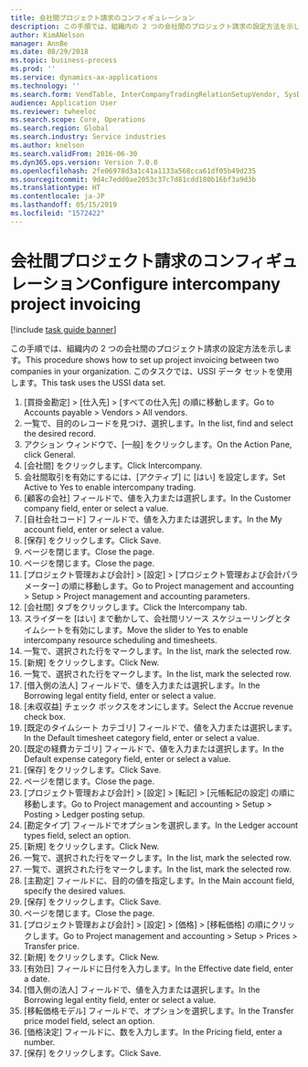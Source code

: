 ```yaml
---
title: 会社間プロジェクト請求のコンフィギュレーション
description: この手順では、組織内の 2 つの会社間のプロジェクト請求の設定方法を示します。
author: KimANelson
manager: AnnBe
ms.date: 08/29/2018
ms.topic: business-process
ms.prod: ''
ms.service: dynamics-ax-applications
ms.technology: ''
ms.search.form: VendTable, InterCompanyTradingRelationSetupVendor, SysDataAreaSelectLookup, ProjParameters, ProjPosting, ProjTransferPrice
audience: Application User
ms.reviewer: twheeloc
ms.search.scope: Core, Operations
ms.search.region: Global
ms.search.industry: Service industries
ms.author: knelson
ms.search.validFrom: 2016-06-30
ms.dyn365.ops.version: Version 7.0.0
ms.openlocfilehash: 2fe06978d3a1c41a1133a568cca61df05b49d235
ms.sourcegitcommit: 9d4c7edd0ae2053c37c7d81cdd180b16bf3a9d3b
ms.translationtype: HT
ms.contentlocale: ja-JP
ms.lasthandoff: 05/15/2019
ms.locfileid: "1572422"
---
```

# <a name="configure-intercompany-project-invoicing"></a><span data-ttu-id="1a674-103">会社間プロジェクト請求のコンフィギュレーション</span><span class="sxs-lookup"><span data-stu-id="1a674-103">Configure intercompany project invoicing</span></span>

[!include [task guide banner](../../includes/task-guide-banner.md)]

<span data-ttu-id="1a674-104">この手順では、組織内の 2 つの会社間のプロジェクト請求の設定方法を示します。</span><span class="sxs-lookup"><span data-stu-id="1a674-104">This procedure shows how to set up project invoicing between two companies in your organization.</span></span> <span data-ttu-id="1a674-105">このタスクでは、USSI データ セットを使用します。</span><span class="sxs-lookup"><span data-stu-id="1a674-105">This task uses the USSI data set.</span></span>

1. <span data-ttu-id="1a674-106">[買掛金勘定] > [仕入先] > [すべての仕入先] の順に移動します。</span><span class="sxs-lookup"><span data-stu-id="1a674-106">Go to Accounts payable > Vendors > All vendors.</span></span>
2. <span data-ttu-id="1a674-107">一覧で、目的のレコードを見つけ、選択します。</span><span class="sxs-lookup"><span data-stu-id="1a674-107">In the list, find and select the desired record.</span></span>
3. <span data-ttu-id="1a674-108">アクション ウィンドウで、[一般] をクリックします。</span><span class="sxs-lookup"><span data-stu-id="1a674-108">On the Action Pane, click General.</span></span>
4. <span data-ttu-id="1a674-109">[会社間] をクリックします。</span><span class="sxs-lookup"><span data-stu-id="1a674-109">Click Intercompany.</span></span>
5. <span data-ttu-id="1a674-110">会社間取引を有効にするには、[アクティブ] に [はい] を設定します。</span><span class="sxs-lookup"><span data-stu-id="1a674-110">Set Active to Yes to enable intercompany trading.</span></span>
6. <span data-ttu-id="1a674-111">[顧客の会社] フィールドで、値を入力または選択します。</span><span class="sxs-lookup"><span data-stu-id="1a674-111">In the Customer company field, enter or select a value.</span></span>
7. <span data-ttu-id="1a674-112">[自社会社コード] フィールドで、値を入力または選択します。</span><span class="sxs-lookup"><span data-stu-id="1a674-112">In the My account field, enter or select a value.</span></span>
8. <span data-ttu-id="1a674-113">[保存] をクリックします。</span><span class="sxs-lookup"><span data-stu-id="1a674-113">Click Save.</span></span>
9. <span data-ttu-id="1a674-114">ページを閉じます。</span><span class="sxs-lookup"><span data-stu-id="1a674-114">Close the page.</span></span>
10. <span data-ttu-id="1a674-115">ページを閉じます。</span><span class="sxs-lookup"><span data-stu-id="1a674-115">Close the page.</span></span>
11. <span data-ttu-id="1a674-116">[プロジェクト管理および会計] > [設定] > [プロジェクト管理および会計パラメーター] の順に移動します。</span><span class="sxs-lookup"><span data-stu-id="1a674-116">Go to Project management and accounting > Setup > Project management and accounting parameters.</span></span>
12. <span data-ttu-id="1a674-117">[会社間] タブをクリックします。</span><span class="sxs-lookup"><span data-stu-id="1a674-117">Click the Intercompany tab.</span></span>
13. <span data-ttu-id="1a674-118">スライダーを [はい] まで動かして、会社間リソース スケジューリングとタイムシートを有効にします。</span><span class="sxs-lookup"><span data-stu-id="1a674-118">Move the slider to Yes to enable intercompany resource scheduling and timesheets.</span></span>
14. <span data-ttu-id="1a674-119">一覧で、選択された行をマークします。</span><span class="sxs-lookup"><span data-stu-id="1a674-119">In the list, mark the selected row.</span></span>
15. <span data-ttu-id="1a674-120">[新規] をクリックします。</span><span class="sxs-lookup"><span data-stu-id="1a674-120">Click New.</span></span>
16. <span data-ttu-id="1a674-121">一覧で、選択された行をマークします。</span><span class="sxs-lookup"><span data-stu-id="1a674-121">In the list, mark the selected row.</span></span>
17. <span data-ttu-id="1a674-122">[借入側の法人] フィールドで、値を入力または選択します。</span><span class="sxs-lookup"><span data-stu-id="1a674-122">In the Borrowing legal entity field, enter or select a value.</span></span>
18. <span data-ttu-id="1a674-123">[未収収益] チェック ボックスをオンにします。</span><span class="sxs-lookup"><span data-stu-id="1a674-123">Select the Accrue revenue check box.</span></span>
19. <span data-ttu-id="1a674-124">[既定のタイムシート カテゴリ] フィールドで、値を入力または選択します。</span><span class="sxs-lookup"><span data-stu-id="1a674-124">In the Default timesheet category field, enter or select a value.</span></span>
20. <span data-ttu-id="1a674-125">[既定の経費カテゴリ] フィールドで、値を入力または選択します。</span><span class="sxs-lookup"><span data-stu-id="1a674-125">In the Default expense category field, enter or select a value.</span></span>
21. <span data-ttu-id="1a674-126">[保存] をクリックします。</span><span class="sxs-lookup"><span data-stu-id="1a674-126">Click Save.</span></span>
22. <span data-ttu-id="1a674-127">ページを閉じます。</span><span class="sxs-lookup"><span data-stu-id="1a674-127">Close the page.</span></span>
23. <span data-ttu-id="1a674-128">[プロジェクト管理および会計] > [設定] > [転記] > [元帳転記の設定] の順に移動します。</span><span class="sxs-lookup"><span data-stu-id="1a674-128">Go to Project management and accounting > Setup > Posting > Ledger posting setup.</span></span>
24. <span data-ttu-id="1a674-129">[勘定タイプ] フィールドでオプションを選択します。</span><span class="sxs-lookup"><span data-stu-id="1a674-129">In the Ledger account types field, select an option.</span></span>
25. <span data-ttu-id="1a674-130">[新規] をクリックします。</span><span class="sxs-lookup"><span data-stu-id="1a674-130">Click New.</span></span>
26. <span data-ttu-id="1a674-131">一覧で、選択された行をマークします。</span><span class="sxs-lookup"><span data-stu-id="1a674-131">In the list, mark the selected row.</span></span>
27. <span data-ttu-id="1a674-132">一覧で、選択された行をマークします。</span><span class="sxs-lookup"><span data-stu-id="1a674-132">In the list, mark the selected row.</span></span>
28. <span data-ttu-id="1a674-133">[主勘定] フィールドに、目的の値を指定します。</span><span class="sxs-lookup"><span data-stu-id="1a674-133">In the Main account field, specify the desired values.</span></span>
29. <span data-ttu-id="1a674-134">[保存] をクリックします。</span><span class="sxs-lookup"><span data-stu-id="1a674-134">Click Save.</span></span>
30. <span data-ttu-id="1a674-135">ページを閉じます。</span><span class="sxs-lookup"><span data-stu-id="1a674-135">Close the page.</span></span>
31. <span data-ttu-id="1a674-136">[プロジェクト管理および会計] > [設定] > [価格] > [移転価格] の順にクリックします。</span><span class="sxs-lookup"><span data-stu-id="1a674-136">Go to Project management and accounting > Setup > Prices > Transfer price.</span></span>
32. <span data-ttu-id="1a674-137">[新規] をクリックします。</span><span class="sxs-lookup"><span data-stu-id="1a674-137">Click New.</span></span>
33. <span data-ttu-id="1a674-138">[有効日] フィールドに日付を入力します。</span><span class="sxs-lookup"><span data-stu-id="1a674-138">In the Effective date field, enter a date.</span></span>
34. <span data-ttu-id="1a674-139">[借入側の法人] フィールドで、値を入力または選択します。</span><span class="sxs-lookup"><span data-stu-id="1a674-139">In the Borrowing legal entity field, enter or select a value.</span></span>
35. <span data-ttu-id="1a674-140">[移転価格モデル] フィールドで、オプションを選択します。</span><span class="sxs-lookup"><span data-stu-id="1a674-140">In the Transfer price model field, select an option.</span></span>
36. <span data-ttu-id="1a674-141">[価格決定] フィールドに、数を入力します。</span><span class="sxs-lookup"><span data-stu-id="1a674-141">In the Pricing field, enter a number.</span></span>
37. <span data-ttu-id="1a674-142">[保存] をクリックします。</span><span class="sxs-lookup"><span data-stu-id="1a674-142">Click Save.</span></span>

